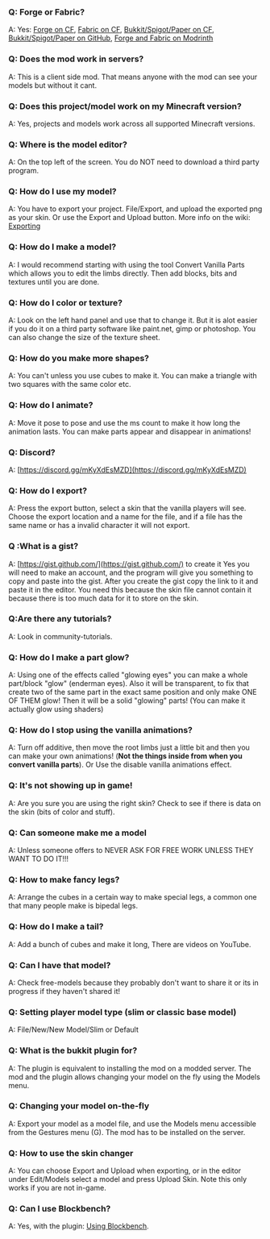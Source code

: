 ### Q: Forge or Fabric?
A: Yes: [Forge on CF](https://www.curseforge.com/minecraft/mc-mods/custom-player-models), [Fabric on CF](https://www.curseforge.com/minecraft/mc-mods/custom-player-models-fabric), [Bukkit/Spigot/Paper on CF](https://www.curseforge.com/minecraft/bukkit-plugins/custom-player-models-bukkit), [Bukkit/Spigot/Paper on GitHub](https://github.com/tom5454/CustomPlayerModels/releases), [Forge and Fabric on Modrinth](https://modrinth.com/mod/custom-player-models)

### Q: Does the mod work in servers?
A: This is a client side mod. That means anyone with the mod can see your models but without it cant.

### Q: Does this project/model work on my Minecraft version?
A: Yes, projects and models work across all supported Minecraft versions.

### Q: Where is the model editor?
A: On the top left of the screen. You do NOT need to download a third party program.

### Q: How do I use my model?
A: You have to export your project. File/Export, and upload the exported png as your skin. Or use the Export and Upload button. More info on the wiki: [Exporting](https://github.com/tom5454/CustomPlayerModels/wiki/Exporting)

### Q: How do I make a model?
A: I would recommend starting with using the tool Convert Vanilla Parts which allows you to edit the limbs directly. Then add blocks, bits and textures until you are done.

### Q: How do I color or texture?
A: Look on the left hand panel and use that to change it. But it is alot easier if you do it on a third party software like paint.net, gimp or photoshop. You can also change the size of the texture sheet.

### Q: How do you make more shapes?
A: You can't unless you use cubes to make it. You can make a triangle with two squares with the same color etc. 

### Q: How do I animate?
A: Move it pose to pose and use the ms count to make it how long the animation lasts. You can make parts appear and disappear in animations!

### Q: Discord?
A: [https://discord.gg/mKyXdEsMZD](https://discord.gg/mKyXdEsMZD)

### Q: How do I export?
A: Press the export button, select a skin that the vanilla players will see. Choose the export location and a name for the file, and if a file has the same name or has a invalid character it will not export.

### Q :What is a gist?
A: [https://gist.github.com/](https://gist.github.com/) to create it Yes you will need to make an account, and the program will give you something to copy and paste into the gist. After you create the gist copy the link to it and paste it in the editor. You need this because the skin file cannot contain it because there is too much data for it to store on the skin.

### Q:Are there any tutorials?
A: Look in community-tutorials.
 
### Q: How do I make a part glow?
A: Using one of the effects called "glowing eyes" you can make a whole part/block "glow" (enderman eyes). Also it will be transparent, to fix that create two of the same part in the exact same position and only make ONE OF THEM glow! Then it will be a solid "glowing" parts! (You can make it actually glow using shaders)

### Q: How do I stop using the vanilla animations?
A: Turn off additive, then move the root limbs just a little bit and then you can make your own animations! (**Not the things inside from when you convert vanilla parts**). Or Use the disable vanilla animations effect.

### Q: It's not showing up in game!
A: Are you sure you are using the right skin? Check to see if there is data on the skin (bits of color and stuff).

### Q: Can someone make me a model
A: Unless someone offers to NEVER ASK FOR FREE WORK UNLESS THEY WANT TO DO IT!!!

### Q: How to make fancy legs?
A: Arrange the cubes in a certain way to make special legs, a common one that many people make is bipedal legs.

### Q: How do I make a tail?
A: Add a bunch of cubes and make it long, There are videos on YouTube.

### Q: Can I have that model? 
A: Check free-models because they probably don't want to share it or its in progress if they haven't shared it!

### Q: Setting player model type (slim or classic base model)
A: File/New/New Model/Slim or Default 

### Q: What is the bukkit plugin for?
A: The plugin is equivalent to installing the mod on a modded server. The mod and the plugin allows changing your model on the fly using the Models menu.

### Q: Changing your model on-the-fly
A: Export your model as a model file, and use the Models menu accessible from the Gestures menu (G). The mod has to be installed on the server.

### Q: How to use the skin changer
A: You can choose Export and Upload when exporting, or in the editor under Edit/Models select a model and press Upload Skin. Note this only works if you are not in-game. 

### Q: Can I use Blockbench?
A: Yes, with the plugin: [Using Blockbench](https://github.com/tom5454/CustomPlayerModels/tree/master/Blockbench).

